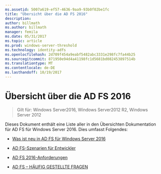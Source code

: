 ```yaml
---
ms.assetid: 5007a619-ef57-4636-9aa9-93b0f02be1fc
title: "Übersicht über die AD FS 2016"
description: 
author: billmath
ms.author: billmath
manager: femila
ms.date: 05/31/2017
ms.topic: article
ms.prod: windows-server-threshold
ms.technology: identity-adfs
ms.openlocfilehash: 2d709f454a9eabf5482abc3331e298fc7fa44b25
ms.sourcegitcommit: 871950e94d4a41198fc1d5681bd082453897514b
ms.translationtype: MT
ms.contentlocale: de-DE
ms.lasthandoff: 10/19/2017
---
```

# <a name="ad-fs-2016-overview"></a>Übersicht über die AD FS 2016

>Gilt für: Windows Server2016, Windows Server2012 R2, Windows Server 2012

Dieses Dokument enthält eine Liste aller in den Übersichten Dokumentation für AD FS für Windows Server 2016. Dies umfasst Folgendes:
  
  
  
* [Was ist neu in AD FS für Windows Server 2016](../ad-fs/overview/whats-new-active-directory-federation-services-windows-server.md)  
  
* [AD FS-Szenarien für Entwickler](../ad-fs/overview/AD-FS-Scenarios-for-Developers.md) 

* [AD FS 2016-Anforderungen](../ad-fs/overview/AD-FS-2016-Requirements.md)

* [AD FS – HÄUFIG GESTELLTE FRAGEN](../ad-fs/overview/AD-FS-FAQ.md)

  
  

